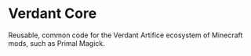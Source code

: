 # Verdant Core
Reusable, common code for the Verdant Artifice ecosystem of Minecraft mods, such as Primal Magick.
